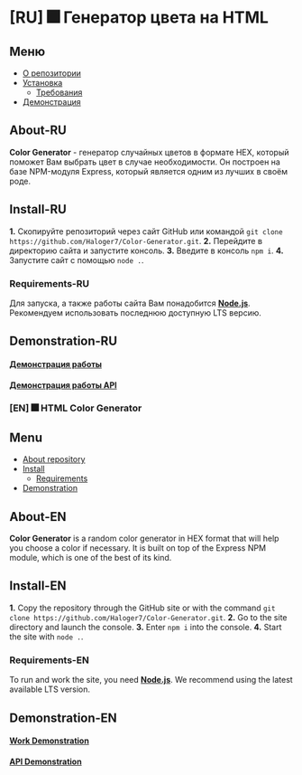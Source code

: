 # [RU] 🎆 Генератор цвета на HTML
## Меню
- [О репозитории](#About-RU)
- [Установка](#Install-RU)
  - [Требования](#Requirements-RU) 
- [Демонстрация](#Demonstration-RU)

## About-RU
**Color Generator** - генератор случайных цветов в формате HEX, который поможет Вам выбрать цвет в случае необходимости. Он построен на базе NPM-модуля Express, который является одним из лучших в своём роде.

## Install-RU
**1.** Скопируйте репозиторий через сайт GitHub или командой `git clone https://github.com/Haloger7/Color-Generator.git`.
**2.** Перейдите в директорию сайта и запустите консоль.
**3.** Введите в консоль `npm i`.
**4.** Запустите сайт с помощью `node .`.
### Requirements-RU
Для запуска, а также работы сайта Вам понадобится [**Node.js**](https://nodejs.org/en/). Рекомендуем использовать последнюю доступную LTS версию.

## Demonstration-RU
#### [**Демонстрация работы**](https://coherent-quilled-pony.glitch.me/)
#### [**Демонстрация работы API**](https://coherent-quilled-pony.glitch.me/api)
### [EN] 🎆 HTML Color Generator
## Menu
- [About repository](#About-EN)
- [Install](#Install-EN)
  - [Requirements](#Requirements-EN)
- [Demonstration](#Demonstration-EN)

## About-EN
**Color Generator** is a random color generator in HEX format that will help you choose a color if necessary. It is built on top of the Express NPM module, which is one of the best of its kind.

## Install-EN
**1.** Copy the repository through the GitHub site or with the command `git clone https://github.com/Haloger7/Color-Generator.git`.
**2.** Go to the site directory and launch the console.
**3.** Enter `npm i` into the console.
**4.** Start the site with `node .`.

### Requirements-EN
To run and work the site, you need [**Node.js**](https://nodejs.org/en/). We recommend using the latest available LTS version.

## Demonstration-EN
#### [**Work Demonstration**](https://coherent-quilled-pony.glitch.me/)
#### [**API Demonstration**](https://coherent-quilled-pony.glitch.me/api)
